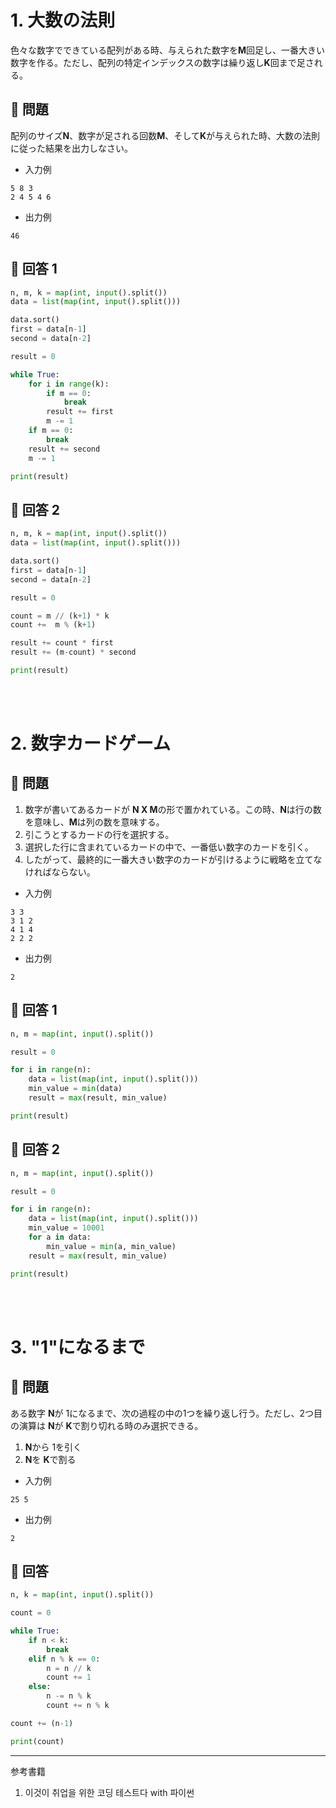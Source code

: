 # 1. 大数の法則
色々な数字でできている配列がある時、与えられた数字を**M**回足し、一番大きい数字を作る。ただし、配列の特定インデックスの数字は繰り返し**K**回まで足される。
## :rabbit: 問題
配列のサイズ**N**、数字が足される回数**M**、そして**K**が与えられた時、大数の法則に従った結果を出力しなさい。<br>
* 入力例
```
5 8 3
2 4 5 4 6
```
* 出力例
```
46
```
## :rabbit: 回答 1
```python
n, m, k = map(int, input().split())
data = list(map(int, input().split()))

data.sort()
first = data[n-1]
second = data[n-2]

result = 0

while True:
    for i in range(k):
        if m == 0:
            break
        result += first
        m -= 1
    if m == 0:
        break
    result += second
    m -= 1

print(result)
```

## :rabbit: 回答 2
```python
n, m, k = map(int, input().split())
data = list(map(int, input().split()))

data.sort()
first = data[n-1]
second = data[n-2]

result = 0

count = m // (k+1) * k
count +=  m % (k+1)

result += count * first
result += (m-count) * second

print(result)
```
<br><br>

# 2. 数字カードゲーム
## :rabbit: 問題
1. 数字が書いてあるカードが **N X M**の形で置かれている。この時、**N**は行の数を意味し、**M**は列の数を意味する。
2. 引こうとするカードの行を選択する。
3. 選択した行に含まれているカードの中で、一番低い数字のカードを引く。
4. したがって、最終的に一番大きい数字のカードが引けるように戦略を立てなければならない。

* 入力例
```
3 3
3 1 2
4 1 4
2 2 2
```

* 出力例
```
2
```

## :rabbit: 回答 1
```python
n, m = map(int, input().split())

result = 0

for i in range(n):
    data = list(map(int, input().split()))
    min_value = min(data)
    result = max(result, min_value)

print(result)
```

## :rabbit: 回答 2
```python
n, m = map(int, input().split())

result = 0

for i in range(n):
    data = list(map(int, input().split()))
    min_value = 10001
    for a in data:
        min_value = min(a, min_value)
    result = max(result, min_value)

print(result)
```
<br><br>
# 3. "1"になるまで
## :rabbit: 問題
ある数字 **N**が 1になるまで、次の過程の中の1つを繰り返し行う。ただし、2つ目の演算は **N**が **K**で割り切れる時のみ選択できる。
1. **N**から 1を引く
2. **N**を **K**で割る

* 入力例
```
25 5
```

* 出力例
```
2
```
## :rabbit: 回答
```python
n, k = map(int, input().split())

count = 0

while True:
    if n < k:
        break
    elif n % k == 0:
        n = n // k
        count += 1
    else:
        n -= n % k
        count += n % k

count += (n-1)

print(count)
```
***
参考書籍<br>
1. 이것이 취업을 위한 코딩 테스트다 with 파이썬